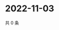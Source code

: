 # 2022-11-03

共 0 条

<!-- BEGIN WEIBO -->
<!-- 最后更新时间 Thu Nov 03 2022 04:17:43 GMT+0800 (China Standard Time) -->

<!-- END WEIBO -->
